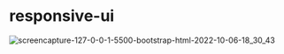 # responsive-ui

![screencapture-127-0-0-1-5500-bootstrap-html-2022-10-06-18_30_43](https://user-images.githubusercontent.com/113894253/195079504-f25c959d-09e9-4ab2-9b53-01b2c2ff5e01.png)
